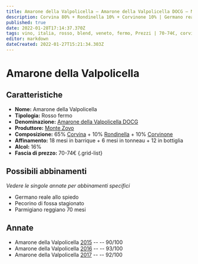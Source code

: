```yaml
---
title: Amarone della Valpolicella – Amarone della Valpolicella DOCG – Monte Zovo – Veneto (IT) – 70-74€ – 4★-5★
description: Corvina 80% + Rondinella 10% + Corvinone 10% | Germano reale allo spiedo – Pecorino di fossa stagionato – Parmigiano reggiano 70 mesi
published: true
date: 2022-01-28T17:14:37.370Z
tags: vino, italia, rosso, blend, veneto, fermo, Prezzi | 70-74€, corvina, rondinella, Pecorino di fossa stagionato, corvinone, Germano reale allo spiedo, Parmigiano reggiano 70 mesi
editor: markdown
dateCreated: 2022-01-27T15:21:34.303Z
---
```


# Amarone della Valpolicella

## Caratteristiche
- **Nome:** <span class="nome">Amarone della Valpolicella</span>
- **Tipologia:** Rosso fermo
- **Denominazione:** <span class="denominazione">[Amarone della Valpolicella DOCG](/denominazioni/Italia/Veneto/DOCG/Amarone-della-Valpolicella)</span>
- **Produttore:** <span class="cantina">[Monte Zovo](/produttori/Italia/Veneto/Monte-Zovo)</span> 
- **Composizione:** 65% [Corvina](/vitigni/Italia/bacca-nera/corvina) + 10% [Rondinella](/vitigni/Italia/bacca-nera/rondinella) + 10% [Corvinone](/vitigni/Italia/bacca-nera/corvinone)
- **Affinamento:** 18 mesi in barrique + 6 mesi in tonneau + 12 in bottiglia
- **Alcol:** 16%
- **Fascia di prezzo:** 70-74€
{.grid-list}




## Possibili abbinamenti
*Vedere le singole annate per abbinamenti specifici*

- Germano reale allo spiedo
- Pecorino di fossa stagionato
- Parmigiano reggiano 70 mesi

## Annate
- Amarone della Valpolicella [2015](vini/Italia/Veneto/Monte-Zovo/Amarone-della-Valpolicella/2015) -- <span class="star-4"></span> -- 90/100
- Amarone della Valpolicella [2016](vini/Italia/Veneto/Monte-Zovo/Amarone-della-Valpolicella/2016) -- <span class="star-5"></span> -- 93/100
- Amarone della Valpolicella [2017](vini/Italia/Veneto/Monte-Zovo/Amarone-della-Valpolicella/2017) -- <span class="star-5"></span> -- 92/100